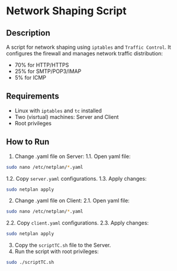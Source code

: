 # Network Shaping Script

## Description
A script for network shaping using `iptables` and `Traffic Control`. It configures the firewall and manages network traffic distribution:  
- 70% for HTTP/HTTPS  
- 25% for SMTP/POP3/IMAP  
- 5% for ICMP  

## Requirements
- Linux with `iptables` and `tc` installed 
- Two (visrtual) machines: Server and Client
- Root privileges  

## How to Run
1. Change .yaml file on Server:
  1.1. Open yaml file:
  ```sh
  sudo nano /etc/netplan/*.yaml
  ```
  1.2. Copy `server.yaml` configurations.
  1.3. Apply changes:
  ```sh
  sudo netplan apply
  ```
2. Change .yaml file on Client:
2.1. Open yaml file:
  ```sh
  sudo nano /etc/netplan/*.yaml
  ```
  2.2. Copy `client.yaml` configurations.
  2.3. Apply changes:
  ```sh
  sudo netplan apply
  ```
3. Copy the `scriptTC.sh` file to the Server.
4. Run the script with root privileges:
  ```sh
  sudo ./scriptTC.sh
  ```
